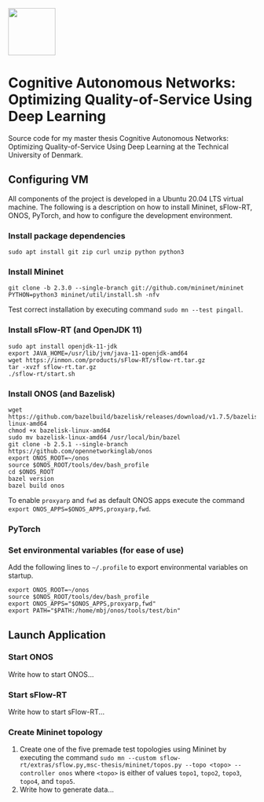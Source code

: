 <img src="https://images.squarespace-cdn.com/content/5b052242506fbe7ea6c0969c/1539868936426-869NHDYJ3T0P9JJE2G5J/DTU_Logo_Corporate_Red_RGB.png?format=1500w&content-type=image%2Fpng" width="96">

# Cognitive Autonomous Networks: Optimizing Quality-of-Service Using Deep Learning
Source code for my master thesis Cognitive Autonomous Networks: Optimizing Quality-of-Service Using Deep Learning at the Technical University of Denmark.

## Configuring VM
All components of the project is developed in a Ubuntu 20.04 LTS virtual machine. The following is a description on how to install Mininet, sFlow-RT, ONOS, PyTorch, and how to configure the development environment.

### Install package dependencies
```
sudo apt install git zip curl unzip python python3
```

### Install Mininet
```
git clone -b 2.3.0 --single-branch git://github.com/mininet/mininet
PYTHON=python3 mininet/util/install.sh -nfv
```

Test correct installation by executing command `sudo mn --test pingall`.

### Install sFlow-RT (and OpenJDK 11)
```
sudo apt install openjdk-11-jdk
export JAVA_HOME=/usr/lib/jvm/java-11-openjdk-amd64
wget https://inmon.com/products/sFlow-RT/sflow-rt.tar.gz
tar -xvzf sflow-rt.tar.gz
./sflow-rt/start.sh
```

### Install ONOS (and Bazelisk)
```
wget https://github.com/bazelbuild/bazelisk/releases/download/v1.7.5/bazelisk-linux-amd64
chmod +x bazelisk-linux-amd64
sudo mv bazelisk-linux-amd64 /usr/local/bin/bazel
git clone -b 2.5.1 --single-branch https://github.com/opennetworkinglab/onos
export ONOS_ROOT=~/onos
source $ONOS_ROOT/tools/dev/bash_profile
cd $ONOS_ROOT
bazel version
bazel build onos
```

To enable `proxyarp` and `fwd` as default ONOS apps execute the command `export ONOS_APPS=$ONOS_APPS,proxyarp,fwd`.


### PyTorch

### Set environmental variables (for ease of use)
Add the following lines to `~/.profile` to export environmental variables on startup.

```
export ONOS_ROOT=~/onos
source $ONOS_ROOT/tools/dev/bash_profile
export ONOS_APPS="$ONOS_APPS,proxyarp,fwd"
export PATH="$PATH:/home/mbj/onos/tools/test/bin"
```

## Launch Application
### Start ONOS
Write how to start ONOS...

### Start sFlow-RT
Write how to start sFlow-RT...

### Create Mininet topology
1. Create one of the five premade test topologies using Mininet by executing the command `sudo mn --custom sflow-rt/extras/sflow.py,msc-thesis/mininet/topos.py --topo <topo> --controller onos` where `<topo>` is either of values `topo1`, `topo2`, `topo3`, `topo4`, and `topo5`. 
2. Write how to generate data...
